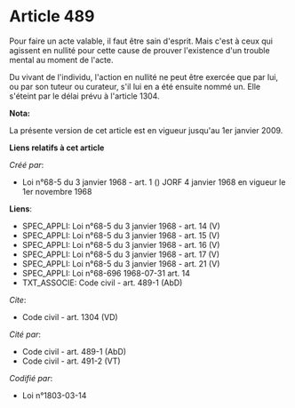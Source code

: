 # Article 489

Pour faire un acte valable, il faut être sain d'esprit. Mais c'est à ceux qui agissent en nullité pour cette cause de prouver
l'existence d'un trouble mental au moment de l'acte. 

Du vivant de l'individu, l'action en nullité ne peut être exercée que par lui, ou par son tuteur ou curateur, s'il lui en a
été ensuite nommé un. Elle s'éteint par le délai prévu à l'article 1304.

**Nota:**

La présente version de cet article est en vigueur jusqu'au 1er janvier 2009.

**Liens relatifs à cet article**

_Créé par_:

  - Loi n°68-5 du 3 janvier 1968 - art. 1 () JORF 4 janvier 1968 en vigueur le 1er novembre 1968

**Liens**:

  - SPEC_APPLI: Loi n°68-5 du 3 janvier 1968 - art. 14 (V)
  - SPEC_APPLI: Loi n°68-5 du 3 janvier 1968 - art. 15 (V)
  - SPEC_APPLI: Loi n°68-5 du 3 janvier 1968 - art. 16 (V)
  - SPEC_APPLI: Loi n°68-5 du 3 janvier 1968 - art. 17 (V)
  - SPEC_APPLI: Loi n°68-5 du 3 janvier 1968 - art. 21 (V)
  - SPEC_APPLI: Loi n°68-696 1968-07-31 art. 14
  - TXT_ASSOCIE: Code civil - art. 489-1 (AbD)

_Cite_:

  - Code civil - art. 1304 (VD)

_Cité par_:

  - Code civil - art. 489-1 (AbD)
  - Code civil - art. 491-2 (VT)

_Codifié par_:

  - Loi n°1803-03-14
